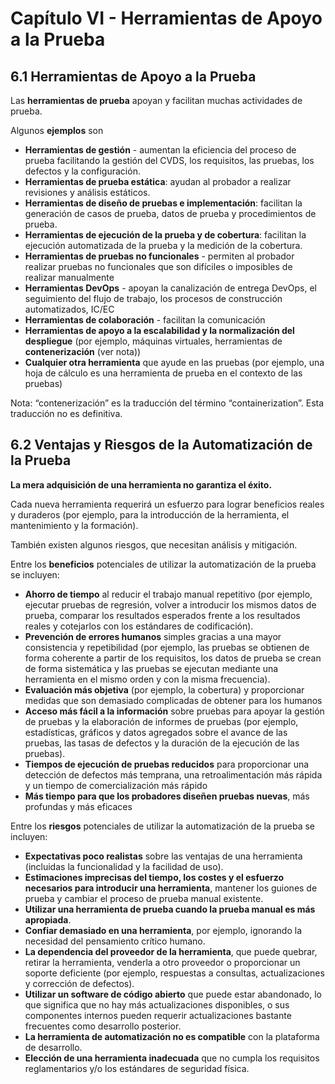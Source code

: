 # Capítulo VI - Herramientas de Apoyo a la Prueba

## 6.1 Herramientas de Apoyo a la Prueba

Las **herramientas de prueba** apoyan y facilitan muchas actividades de prueba.

Algunos **ejemplos** son

- **Herramientas de gestión** - aumentan la eficiencia del proceso de prueba facilitando la gestión del CVDS, los requisitos, las pruebas, los defectos y la configuración.
- **Herramientas de prueba estática**: ayudan al probador a realizar revisiones y análisis estáticos.
- **Herramientas de diseño de pruebas e implementación**: facilitan la generación de casos de prueba, datos de prueba y procedimientos de prueba.
- **Herramientas de ejecución de la prueba y de cobertura**: facilitan la ejecución automatizada de la prueba y la medición de la cobertura.
- **Herramientas de pruebas no funcionales** - permiten al probador realizar pruebas no funcionales que son difíciles o imposibles de realizar manualmente
- **Herramientas DevOps** - apoyan la canalización de entrega DevOps, el seguimiento del flujo de trabajo, los procesos de construcción automatizados, IC/EC
- **Herramientas de colaboración** - facilitan la comunicación
- **Herramientas de apoyo a la escalabilidad y la normalización del despliegue** (por ejemplo, máquinas virtuales, herramientas de **contenerización** (ver nota))
- **Cualquier otra herramienta** que ayude en las pruebas (por ejemplo, una hoja de cálculo es una herramienta de prueba en el contexto de las pruebas)

Nota: “contenerización” es la traducción del término “containerization”. Esta traducción no es definitiva.

## 6.2 Ventajas y Riesgos de la Automatización de la Prueba

**La mera adquisición de una herramienta no garantiza el éxito.**

Cada nueva herramienta requerirá un esfuerzo para lograr beneficios reales y duraderos (por ejemplo, para la introducción de la herramienta, el mantenimiento y la formación).

También existen algunos riesgos, que necesitan análisis y mitigación.

Entre los **beneficios** potenciales de utilizar la automatización de la prueba se incluyen:

- **Ahorro de tiempo** al reducir el trabajo manual repetitivo (por ejemplo, ejecutar pruebas de regresión, volver a introducir los mismos datos de prueba, comparar los resultados esperados frente a los resultados reales y cotejarlos con los estándares de codificación).
- **Prevención de errores humanos** simples gracias a una mayor consistencia y repetibilidad (por ejemplo, las pruebas se obtienen de forma coherente a partir de los requisitos, los datos de prueba se crean de forma sistemática y las pruebas se ejecutan mediante una herramienta en el mismo orden y con la misma frecuencia).
- **Evaluación más objetiva** (por ejemplo, la cobertura) y proporcionar medidas que son demasiado complicadas de obtener para los humanos
- **Acceso más fácil a la información** sobre pruebas para apoyar la gestión de pruebas y la elaboración de informes de pruebas (por ejemplo, estadísticas, gráficos y datos agregados sobre el avance de las pruebas, las tasas de defectos y la duración de la ejecución de las pruebas).
- **Tiempos de ejecución de pruebas reducidos** para proporcionar una detección de defectos más temprana, una retroalimentación más rápida y un tiempo de comercialización más rápido
- **Más tiempo para que los probadores diseñen pruebas nuevas**, más profundas y más eficaces

Entre los **riesgos** potenciales de utilizar la automatización de la prueba se incluyen:

- **Expectativas poco realistas** sobre las ventajas de una herramienta (incluidas la funcionalidad y la facilidad de uso).
- **Estimaciones imprecisas del tiempo, los costes y el esfuerzo necesarios para introducir una herramienta**, mantener los guiones de prueba y cambiar el proceso de prueba manual existente.
- **Utilizar una herramienta de prueba cuando la prueba manual es más apropiada**.
- **Confiar demasiado en una herramienta**, por ejemplo, ignorando la necesidad del pensamiento crítico humano.
- **La dependencia del proveedor de la herramienta**, que puede quebrar, retirar la herramienta, venderla a otro proveedor o proporcionar un soporte deficiente (por ejemplo, respuestas a consultas, actualizaciones y corrección de defectos).
- **Utilizar un software de código abierto** que puede estar abandonado, lo que significa que no hay más actualizaciones disponibles, o sus componentes internos pueden requerir actualizaciones bastante frecuentes como desarrollo posterior.
- **La herramienta de automatización no es compatible** con la plataforma de desarrollo.
- **Elección de una herramienta inadecuada** que no cumpla los requisitos reglamentarios y/o los estándares de seguridad física.
